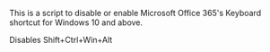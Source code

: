 This is a script to disable or enable Microsoft Office 365's Keyboard shortcut for Windows 10 and above.

Disables Shift+Ctrl+Win+Alt
